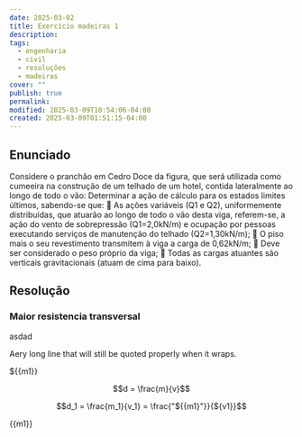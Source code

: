 ```yaml
---
date: 2025-03-02
title: Exercício madeiras 1
description: 
tags:
  - engenharia
  - civil
  - resoluções
  - madeiras
cover: ""
publish: true
permalink: 
modified: 2025-03-09T10:54:06-04:00
created: 2025-03-09T01:51:15-04:00
---
```

## Enunciado

Considere o pranchão em Cedro Doce da figura, que será utilizada como cumeeira na construção de um telhado de um hotel, contida lateralmente ao longo de todo o vão: Determinar a ação de cálculo para os estados limites últimos, sabendo-se que:  As ações variáveis (Q1 e Q2), uniformemente distribuídas, que atuarão ao longo de todo o vão desta viga, referem-se, a ação do vento de sobrepressão (Q1=2,0kN/m) e ocupação por pessoas executando serviços de manutenção do telhado (Q2=1,30kN/m);  O piso mais o seu revestimento transmitem à viga a carga de 0,62kN/m;  Deve ser considerado o peso próprio da viga;  Todas as cargas atuantes são verticais gravitacionais (atuam de cima para baixo).

## Resolução

### Maior resistencia transversal

<v-chip>asdad</v-chip>



Aery long line that will still be quoted properly when it wraps.



<p>${{m1}} </p>

$$d = \frac{m}{v}$$

$$d_1 = \frac{m_1}{v_1} = \frac{"${{m1}"}}{${v1}}$$ 

{{m1}}

<script>
export default {
  data () {
      return {
          m1: 2,
          v1: 4
      }
  }
}
</script>
